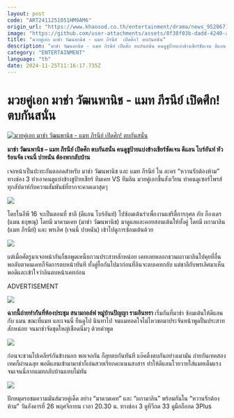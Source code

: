 ```yaml
---
layout: post
code: "ART2411251051HM9AM6"
origin_url: "https://www.khaosod.co.th/entertainment/drama/news_9520671"
image: "https://github.com/user-attachments/assets/8f38f03b-dadd-4240-a1ad-cb28a3b8d83b"
title: "มวยคู่เอก มาช่า วัฒนพานิช - แมท ภีรนีย์  เปิดศึก! ตบกันสนั่น"
description: "มาช่า วัฒนพานิช - แมท ภีรนีย์ เปิดศึก ตบกันสนั่น คนดูชูป้ายแบ่งข้างเชียร์ชัดเจน ดีแลน ไบร์อันท์ หัวร้อนจัด เจนนี่ ปาหนัน ต้องพากลับบ้าน"
category: "ENTERTAINMENT"
language: "th"
date: 2024-11-25T11:16:17.735Z
---
```


# มวยคู่เอก มาช่า วัฒนพานิช - แมท ภีรนีย์  เปิดศึก! ตบกันสนั่น

[![มวยคู่เอก มาช่า วัฒนพานิช - แมท ภีรนีย์  เปิดศึก! ตบกันสนั่น](https://www.khaosod.co.th/wpapp/uploads/2024/11/ปกขาว4คำ-เส้น-36.jpg "มวยคู่เอก มาช่า วัฒนพานิช - แมท ภีรนีย์  เปิดศึก! ตบกันสนั่น")](https://www.khaosod.co.th/wpapp/uploads/2024/11/ปกขาว4คำ-เส้น-36.jpg)

**มาช่า วัฒนพานิช – แมท ภีรนีย์ เปิดศึก ตบกันสนั่น คนดูชูป้ายแบ่งข้างเชียร์ชัดเจน ดีแลน ไบร์อันท์ หัวร้อนจัด เจนนี่ ปาหนัน ต้องพากลับบ้าน**

เจอหน้าเป็นปะทะกันตลอดสำหรับ มาช่า วัฒนพานิช และ แมท ภีรนีย์ ใน ละคร “หวานรักต้องห้าม” ทางช่อง 3 ทำเอาคนดูแบ่งข้างชูป้ายเชียร์ ทีมเคท VS ทีมลิน มวยคู่เอกขึ้นสังเวียน ทำคนดูเซอร์ไพรส์ทุกสัปดาห์กับความสัมพันธ์ที่ยากจะคาดเดาสุดๆ

![](https://www.khaosod.co.th/wpapp/uploads/2024/11/IMG_0224-696x464.jpg)

โดยในอีพี 16 จะเป็นตอนที่ ชาลี (ดีแลน ไบร์อันท์) ไปซ้อมเต้นรำเพื่องานแชริตี้การกุศล กับ อ็องเดร (แมน ธฤษณุ) โดยมี มาดามเคท (มาช่า วัฒนพานิช) มาดูแลและคอยสอนเต้นให้ทั้งคู่ โดยมี ผกามาลิน (แมท ภีรนีย์) และ พรเลิศ (เจนนี่ ปาหนัน) เข้าไปดูการซ้อมเต้นด้วย

![](https://www.khaosod.co.th/wpapp/uploads/2024/11/IMG_9869-696x464.jpg)

แต่เมื่อศัตรูมาเจอหน้ากันก็ขอพูดเหน็บกวนประสาทสักหน่อย เคทเลยหลอกชวนผกามาลินไปคุยที่อื่น พอลับตาคนเคทก็จัดการตบหน้าทันที ทั้งคู่ยื้อกันไปมาก่อนที่ลินจะตบเคทกลับ แต่ชาลีกับพรเลิศมาเห็นพอดีและเข้าใจว่าลินตบหน้าเคทก่อน

ADVERTISEMENT

![](https://www.khaosod.co.th/wpapp/uploads/2024/11/IMG_0322-696x464.jpg)

**ฉากนี้ถ่ายทำกันที่ห้องประชุม สนามกอล์ฟ หมู่บ้านปัญญา รามอินทรา** เริ่มกันที่มาช่า ซ้อมเต้นให้ดีแลน กับ แมน ขณะที่แมท และเจนนี่ ยืนดูไป นินทาไป จนแมทอดใจไม่ไหวขอมาประจันหน้าพูดปั่นประสาทสักหน่อย จนมาช่าจัดชุดใหญ่เชือดนิ่มๆ ด้วยคำพูด

![](https://www.khaosod.co.th/wpapp/uploads/2024/11/IMG_0266-696x464.jpg)

ก่อนจะชวนไปเคลียร์กันข้างนอก พอเจอกัน ก็ลุยตบกันทันที แอ๊คติ้งตบกันอย่างเมามัน ถ่ายกันเทคสองเทคก็ผ่านฉลุย พอดีแลนเข้ามามาช่าก็เล่นสวยเรียกคะแนนสงสาร ทำให้ดีแลนโวยวายใส่แมทเต็มแรง จนเจนนี่ลากแมทกลับบ้านแทบไม่ทัน

![](https://www.khaosod.co.th/wpapp/uploads/2024/11/IMG_0284-696x464.jpg)



ปักหมุดรอชมความมันส์มวยคู่เด็ด อย่าง “มาดามเคท” และ “ผกามาลิน” พร้อมกันใน “หวานรักต้องห้าม” วันอังคารที่ 26 พฤศจิกายน เวลา 20.30 น. ทางช่อง 3 ดูทีวีกด 33 ดูมือถือกด 3Plus